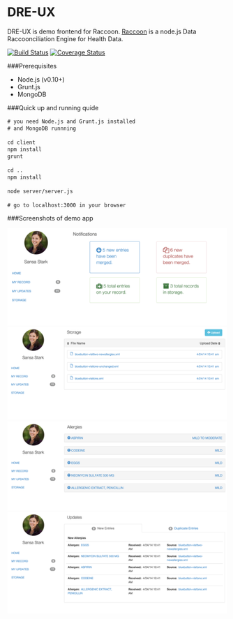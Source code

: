 DRE-UX
=========

DRE-UX is demo frontend for Raccoon. [Raccoon](https://github.com/amida-tech/Raccoon) is a node.js Data Raccoonciliation Engine for Health Data.

[![Build Status](https://travis-ci.org/amida-tech/DRE-UX.svg)](https://travis-ci.org/amida-tech/DRE-UX)
[![Coverage Status](https://coveralls.io/repos/amida-tech/DRE-UX/badge.png)](https://coveralls.io/r/amida-tech/DRE-UX)


###Prerequisites

- Node.js (v0.10+)
- Grunt.js
- MongoDB

###Quick up and running quide

```
# you need Node.js and Grunt.js installed
# and MongoDB runnning

cd client
npm install
grunt

cd ..
npm install

node server/server.js

# go to localhost:3000 in your browser
```

###Screenshots of demo app

![Dashboard](./docs/images/dashboard.png)
![Storage](./docs/images/storage.png)
![Allergies Section](./docs/images/allergies.png)
![Updates](./docs/images/updates.png)

